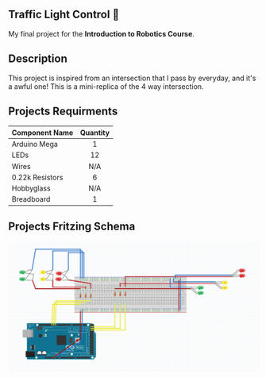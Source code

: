 ## Traffic Light Control :vertical_traffic_light:
My final project for the **Introduction to Robotics Course**.
## Description
This project is inspired from an intersection that I pass by everyday, and it's a awful one! This is a mini-replica of the 4 way intersection.
## Projects Requirments
| Component Name | Quantity |
| -------------  |:--------:|
| Arduino Mega   | 1        |
| LEDs           | 12       |
| Wires          | N/A      |
| 0.22k Resistors| 6        |
| Hobbyglass     | N/A      |
| Breadboard     | 1        |
## Projects Fritzing Schema
![Fritzing Schema](final-project-schema.png)

 
